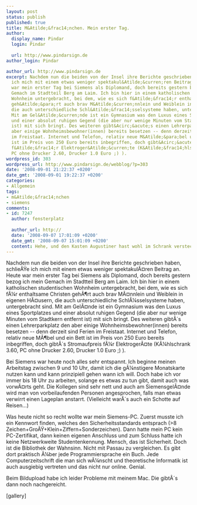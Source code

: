```yaml
---
layout: post
status: publish
published: true
title: M&Atilde;&frac14;nchen. Mein erster Tag.
author:
  display_name: Pindar
  login: Pindar
  
  url: http://www.pindarsign.de
author_login: Pindar

author_url: http://www.pindarsign.de
excerpt: Nachdem nun die beiden von der Insel ihre Berichte geschrieben haben, schlie&Atilde;&Yuml;e
  ich mich mit einem etwas weniger spektakul&Atilde;&curren;ren Beitrag an. Heute
  war mein erster Tag bei Siemens als Diplomand, doch bereits gestern bezog ich mein
  Gemach im Stadtteil Berg am Laim. Ich bin hier in einem katholischen studentischen
  Wohnheim untergebracht, bei dem, wie es sich f&Atilde;&frac14;r enthaltsame Christen
  geh&Atilde;&para;rt auch brav M&Atilde;&curren;nnlein und Weiblein in eigenen H&Atilde;&curren;usern,
  die auch unterschiedliche Schl&Atilde;&frac14;sselsysteme haben, untergebracht sind.
  Mit am Gel&Atilde;&curren;nde ist ein Gymnasium was den Luxus eines Sportplatzes
  und einer absolut ruhigen Gegend (die aber nur wenige Minuten vom Stadtkern entfernt
  ist) mit sich bringt. Des weiteren gibt&Acirc;&acute;s einen Lehrerparkplatz den
  aber einige Wohnheimsbewohner(innen) bereits besetzen -- denn derzeit sind Ferien
  im Freistaat. Internet und Telefon, relativ neue M&Atilde;&para;bel und ein Bett
  ist im Preis von 250 Euro bereits inbegriffen, doch gibt&Acirc;&acute;s Stromaufpreis
  f&Atilde;&frac14;r Elektroger&Atilde;&curren;te (K&Atilde;&frac14;hlschrank 3.60,
  PC ohne Drucker 2.60, Drucker 1.0 Euro ;) ).
wordpress_id: 303
wordpress_url: http://www.pindarsign.de/webblog/?p=303
date: '2008-09-01 21:22:37 +0200'
date_gmt: '2008-09-01 19:22:37 +0200'
categories:
- Allgemein
tags:
- m&Atilde;&frac14;nchen
- siemens
comments:
- id: 7247
  author: fensterplatz
  
  author_url: http://
  date: '2008-09-07 17:01:09 +0200'
  date_gmt: '2008-09-07 15:01:09 +0200'
  content: Hehe, und den Kasten Augustiner hast wohl im Schrank versteckt ;)
---
```

<p>Nachdem nun die beiden von der Insel ihre Berichte geschrieben haben, schlie&Atilde;&Yuml;e ich mich mit einem etwas weniger spektakul&Atilde;&curren;ren Beitrag an. Heute war mein erster Tag bei Siemens als Diplomand, doch bereits gestern bezog ich mein Gemach im Stadtteil Berg am Laim. Ich bin hier in einem katholischen studentischen Wohnheim untergebracht, bei dem, wie es sich f&Atilde;&frac14;r enthaltsame Christen geh&Atilde;&para;rt auch brav M&Atilde;&curren;nnlein und Weiblein in eigenen H&Atilde;&curren;usern, die auch unterschiedliche Schl&Atilde;&frac14;sselsysteme haben, untergebracht sind. Mit am Gel&Atilde;&curren;nde ist ein Gymnasium was den Luxus eines Sportplatzes und einer absolut ruhigen Gegend (die aber nur wenige Minuten vom Stadtkern entfernt ist) mit sich bringt. Des weiteren gibt&Acirc;&acute;s einen Lehrerparkplatz den aber einige Wohnheimsbewohner(innen) bereits besetzen -- denn derzeit sind Ferien im Freistaat. Internet und Telefon, relativ neue M&Atilde;&para;bel und ein Bett ist im Preis von 250 Euro bereits inbegriffen, doch gibt&Acirc;&acute;s Stromaufpreis f&Atilde;&frac14;r Elektroger&Atilde;&curren;te (K&Atilde;&frac14;hlschrank 3.60, PC ohne Drucker 2.60, Drucker 1.0 Euro ;) ).<a id="more"></a><a id="more-303"></a></p>
<p>Bei Siemens war heute noch alles sehr entspannt. Ich beginne meinen Arbeitstag zwischen 9 und 10 Uhr, damit ich die g&Atilde;&frac14;nstigere Monatskarte nutzen kann und kann prinzipiell gehen wann ich will. Doch habe ich vor immer bis 18 Uhr zu arbeiten, solange es etwas zu tun gibt, damit auch was vorw&Atilde;&curren;rts geht. Die Kollegen sind sehr nett und auch am Siemensgel&Atilde;&curren;nde wird man von vorbeilaufenden Personen angesprochen, falls man etwas verwirrt einen Lageplan anstarrt. (Vielleicht war&Acirc;&acute;s auch ein Schotte auf Reisen...)</p>
<p>Was heute nicht so recht wollte war mein Siemens-PC. Zuerst musste ich ein Kennwort finden, welches den Sicherheitsstandards entsprach (>8 Zeichen+Gro&Atilde;&Yuml;+Klein+Ziffern+Sonderzeichen). Dann hatte mein PC kein PC-Zertifikat, dann keinen eigenen Anschluss und zum Schluss hatte ich keine Netzwerkweite Studentenkennung. Mensch, das ist Sicherheit. Doch ist die Bibliothek der Wahnsinn. Nicht mit Passau zu vergleichen. Es gibt dort praktisch &Atilde;&frac14;ber jede Programmiersprache ein Buch. Jede Computerzeitschrift die man sich w&Atilde;&frac14;nscht und theoretische Informatik ist auch ausgiebig vertreten und das nicht nur online. Genial.</p>
<p>Beim Bildupload habe ich leider Probleme mit meinem Mac. Die gibt&Acirc;&acute;s dann noch nachgereicht.</p>
<p>[gallery]</p>
